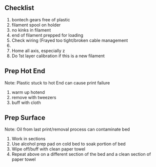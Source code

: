 ## Checklist
1. bontech gears free of plastic
2. filament spool on holder
3. no kinks in filament
4. end of filament prepped for loading
5. Check wiring (Frayed too tight/broken cable management
6. 
7. Home all axis, especially z
8. Do 1st layer calibration if this is a new filament

## Prep Hot End
Note: Plastic stuck to hot End can cause print failure
1.  warm up hotend
1. remove with tweezers
1. buff with cloth

## Prep Surface
Note: Oil from last print/removal process can contaminate bed

1. Work in sections
1. Use alcohol prep pad on cold bed to soak portion of bed
1. Wipe off/buff with clean paper towel
1. Repeat above on a different section of the bed and a clean section of paper towel


<!--stackedit_data:
eyJoaXN0b3J5IjpbLTE5NjkzNDMwNCwxMTA0OTEzNjE5LDE3Mz
Y0MDQ2OTEsMjA0NjU1Njk4MCwtMjIzODAzNDcyXX0=
-->